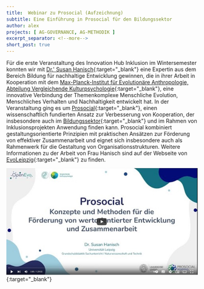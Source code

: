 ```yaml
---
title:  Webinar zu Prosocial (Aufzeichnung)
subtitle: Eine Einführung in Prosocial für den Bildungssektor
author: alex
projects: [ AG-GOVERNANCE, AG-METHODIK ]
excerpt_separator: <!--more-->
short_post: true
---
```


Für die erste Veranstaltung des Innovation Hub Inklusion im Wintersemester konnten wir mit [Dr.' Susan Hanisch](https://www.researchgate.net/profile/Susan-Hanisch){:target="_blank"} eine Expertin aus dem Bereich Bildung für nachhaltige Entwicklung gewinnen, die in ihrer Arbeit in Kooperation mit dem [Max-Planck-Institut für Evolutionäre Anthropologie, Abteilung Vergleichende Kulturpsychologie](https://www.eva.mpg.de/de/vergleichende-kulturpsychologie/bildung){:target="_blank"}, eine innovative Verbindung der Themenkomplexe Menschliche Evolution, Menschliches Verhalten und Nachhaltigkeit entwickelt hat. In der Veranstaltung ging es um [Prosocial](https://www.prosocial.world/){:target="_blank"}, einen wissenschaftlich fundierten Ansatz zur Verbesserung von Kooperation, der insbesondere auch im [Bildungssektor](https://www.prosocialschools.org/){:target="_blank"} und im Rahmen von Inklusionsprojekten Anwendung finden kann. Prosocial kombiniert gestaltungsorientierte Prinzipien mit praktischen Ansätzen zur Förderung von effektiver Zusammenarbeit und eignet sich insbesondere auch als Rahmenwerk für die Gestaltung von Organisationsstrukturen. Weitere Informationen zu der Arbeit von Frau Hanisch sind auf der Webseite von [EvoLeipzig](https://sites.google.com/view/evoleipzig/home){:target="_blank"} zu finden. 

[![Prosocial Webinar auf Youtube.com](/assets/images/posts/prosocial_webinar.jpg)](https://www.yewtu.be/watch?v=01xBTidwIFs){:target="_blank"}

<!--more-->